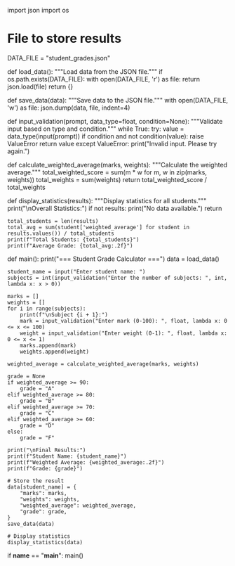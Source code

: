 import json
import os

# File to store results
DATA_FILE = "student_grades.json"

def load_data():
    """Load data from the JSON file."""
    if os.path.exists(DATA_FILE):
        with open(DATA_FILE, 'r') as file:
            return json.load(file)
    return {}

def save_data(data):
    """Save data to the JSON file."""
    with open(DATA_FILE, 'w') as file:
        json.dump(data, file, indent=4)

def input_validation(prompt, data_type=float, condition=None):
    """Validate input based on type and condition."""
    while True:
        try:
            value = data_type(input(prompt))
            if condition and not condition(value):
                raise ValueError
            return value
        except ValueError:
            print("Invalid input. Please try again.")

def calculate_weighted_average(marks, weights):
    """Calculate the weighted average."""
    total_weighted_score = sum(m * w for m, w in zip(marks, weights))
    total_weights = sum(weights)
    return total_weighted_score / total_weights

def display_statistics(results):
    """Display statistics for all students."""
    print("\nOverall Statistics:")
    if not results:
        print("No data available.")
        return
    
    total_students = len(results)
    total_avg = sum(student['weighted_average'] for student in results.values()) / total_students
    print(f"Total Students: {total_students}")
    print(f"Average Grade: {total_avg:.2f}")

def main():
    print("=== Student Grade Calculator ===")
    data = load_data()
    
    student_name = input("Enter student name: ")
    subjects = int(input_validation("Enter the number of subjects: ", int, lambda x: x > 0))
    
    marks = []
    weights = []
    for i in range(subjects):
        print(f"\nSubject {i + 1}:")
        mark = input_validation("Enter mark (0-100): ", float, lambda x: 0 <= x <= 100)
        weight = input_validation("Enter weight (0-1): ", float, lambda x: 0 <= x <= 1)
        marks.append(mark)
        weights.append(weight)
    
    weighted_average = calculate_weighted_average(marks, weights)
    
    grade = None
    if weighted_average >= 90:
        grade = "A"
    elif weighted_average >= 80:
        grade = "B"
    elif weighted_average >= 70:
        grade = "C"
    elif weighted_average >= 60:
        grade = "D"
    else:
        grade = "F"
    
    print("\nFinal Results:")
    print(f"Student Name: {student_name}")
    print(f"Weighted Average: {weighted_average:.2f}")
    print(f"Grade: {grade}")
    
    # Store the result
    data[student_name] = {
        "marks": marks,
        "weights": weights,
        "weighted_average": weighted_average,
        "grade": grade,
    }
    save_data(data)
    
    # Display statistics
    display_statistics(data)

if __name__ == "__main__":
    main()
